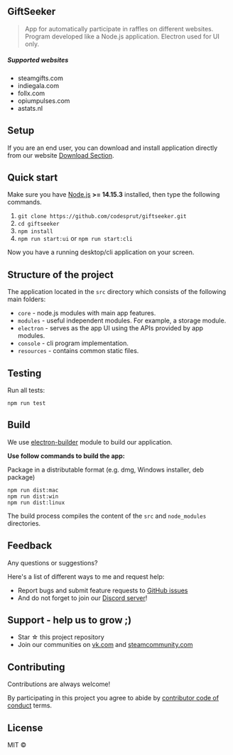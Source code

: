 ## GiftSeeker

> App for automatically participate in raffles on different websites.  
> Program developed like a Node.js application. Electron used for UI only.

##### Supported websites

- steamgifts.com
- indiegala.com
- follx.com
- opiumpulses.com
- astats.nl

## Setup

If you are an end user, you can download and install application directly from our website [Download Section](https://giftseeker.ru/downloads).

## Quick start

Make sure you have [Node.js](https://nodejs.org/) **>= 14.15.3** installed, then type the following commands.

1. `git clone https://github.com/codesprut/giftseeker.git`
2. `cd giftseeker`
3. `npm install`
4. `npm run start:ui` or `npm run start:cli`

Now you have a running desktop/cli application on your screen.

## Structure of the project

The application located in the `src` directory which consists of the following main folders:

- `core` - node.js modules with main app features.
- `modules` - useful independent modules. For example, a storage module.
- `electron` - serves as the app UI using the APIs provided by app modules.
- `console` - cli program implementation.
- `resources` - contains common static files.

## Testing

Run all tests:

```shell
npm run test
```

## Build

We use [electron-builder](https://github.com/electron-userland/electron-builder) module to build our application.

**Use follow commands to build the app:**

Package in a distributable format (e.g. dmg, Windows installer, deb package)

```shell
npm run dist:mac
npm run dist:win
npm run dist:linux
```

The build process compiles the content of the `src` and `node_modules` directories.

## Feedback

Any questions or suggestions?

Here's a list of different ways to me and request help:

- Report bugs and submit feature requests to [GitHub issues](https://github.com/CodeSprut/GiftSeeker/issues)
- And do not forget to join our [Discord server](https://discord.gg/SKYr8z5)!

## Support - help us to grow ;)

- Star ☆ this project repository
- Join our communities on [vk.com](https://vk.com/giftseeker_ru) and [steamcommunity.com](https://steamcommunity.com/groups/GiftSeeker)

## Contributing

Contributions are always welcome!

By participating in this project you agree to abide by [contributor code of conduct](code-of-conduct.md) terms.

## License

MIT ©
